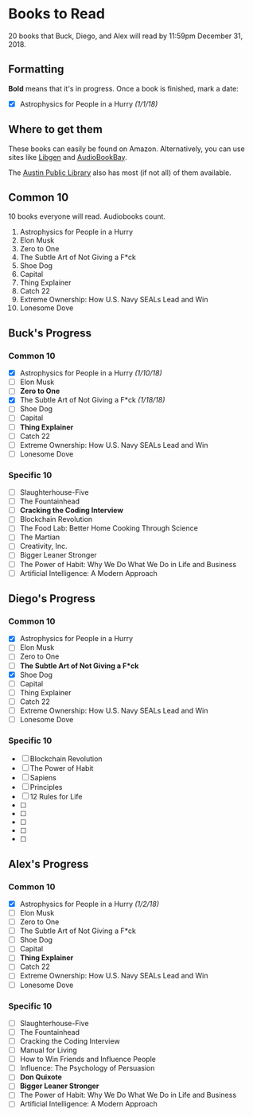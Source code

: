 # Books to Read
20 books that Buck, Diego, and Alex will read by 11:59pm December 31, 2018.

## Formatting
**Bold** means that it's in progress.
Once a book is finished, mark a date:
- [x] Astrophysics for People in a Hurry *(1/1/18)*

## Where to get them
These books can easily be found on Amazon. Alternatively, you can use
sites like [Libgen](http://libgen.io/) and [AudioBookBay](http://audiobookbay.nl/).

The [Austin Public Library](http://library.austintexas.gov/) also has most (if not all) of them available.

## Common 10
10 books everyone will read. Audiobooks count.

1. Astrophysics for People in a Hurry
2. Elon Musk
3. Zero to One
4. The Subtle Art of Not Giving a F*ck
5. Shoe Dog
6. Capital
7. Thing Explainer
8. Catch 22
9. Extreme Ownership: How U.S. Navy SEALs Lead and Win
10. Lonesome Dove

## Buck's Progress
### Common 10
- [x] Astrophysics for People in a Hurry *(1/10/18)*
- [ ] Elon Musk
- [ ] **Zero to One**
- [x] The Subtle Art of Not Giving a F*ck *(1/18/18)*
- [ ] Shoe Dog
- [ ] Capital
- [ ] **Thing Explainer**
- [ ] Catch 22
- [ ] Extreme Ownership: How U.S. Navy SEALs Lead and Win
- [ ] Lonesome Dove

### Specific 10
- [ ] Slaughterhouse-Five
- [ ] The Fountainhead
- [ ] **Cracking the Coding Interview**
- [ ] Blockchain Revolution
- [ ] The Food Lab: Better Home Cooking Through Science
- [ ] The Martian
- [ ] Creativity, Inc.
- [ ] Bigger Leaner Stronger
- [ ] The Power of Habit: Why We Do What We Do in Life and Business
- [ ] Artificial Intelligence: A Modern Approach

## Diego's Progress
### Common 10
- [x] Astrophysics for People in a Hurry
- [ ] Elon Musk
- [ ] Zero to One
- [ ] **The Subtle Art of Not Giving a F*ck**
- [x] Shoe Dog
- [ ] Capital
- [ ] Thing Explainer
- [ ] Catch 22
- [ ] Extreme Ownership: How U.S. Navy SEALs Lead and Win
- [ ] Lonesome Dove

### Specific 10
- [ ] Blockchain Revolution
- [ ] The Power of Habit
- [ ] Sapiens
- [ ] Principles
- [ ] 12 Rules for Life
- [ ]
- [ ]
- [ ]
- [ ]
- [ ]

## Alex's Progress
### Common 10
- [x] Astrophysics for People in a Hurry *(1/2/18)*
- [ ] Elon Musk
- [ ] Zero to One
- [ ] The Subtle Art of Not Giving a F*ck
- [ ] Shoe Dog
- [ ] Capital
- [ ] **Thing Explainer**
- [ ] Catch 22
- [ ] Extreme Ownership: How U.S. Navy SEALs Lead and Win
- [ ] Lonesome Dove

### Specific 10
- [ ] Slaughterhouse-Five
- [ ] The Fountainhead
- [ ] Cracking the Coding Interview
- [ ] Manual for Living
- [ ] How to Win Friends and Influence People
- [ ] Influence: The Psychology of Persuasion
- [ ] **Don Quixote**
- [ ] **Bigger Leaner Stronger**
- [ ] The Power of Habit: Why We Do What We Do in Life and Business
- [ ] Artificial Intelligence: A Modern Approach
